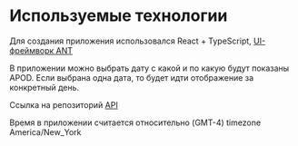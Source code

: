 # Используемые технологии

Для создания приложения использовался React + TypeScript, [UI-фреймворк ANT](https://ant.design/)

В приложении можно выбрать дату с какой и по какую будут показаны APOD. Если выбрана одна дата, то будет идти отображение за конкретный день.

Ссылка на репозиторий [API](https://github.com/nasa/apod-api)

Время в приложении считается относительно (GMT-4) timezone America/New_York
